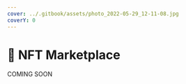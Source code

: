 ```yaml
---
cover: ../.gitbook/assets/photo_2022-05-29_12-11-08.jpg
coverY: 0
---
```


# 🎑 NFT Marketplace

COMING SOON
